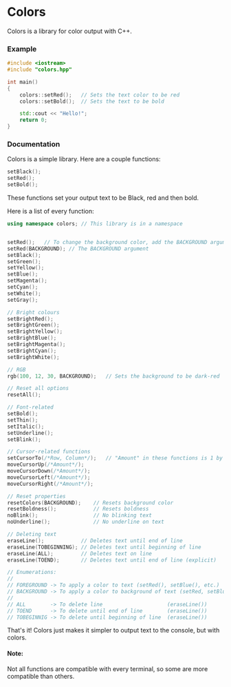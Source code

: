 # Colors

Colors is a library for color output with C++.

### Example

```cpp
#include <iostream>
#include "colors.hpp"

int main()
{
    colors::setRed();   // Sets the text color to be red
    colors::setBold();  // Sets the text to be bold

    std::cout << "Hello!";
    return 0;
}
```

### Documentation

Colors is a simple library. Here are a couple functions:

```cpp
setBlack();
setRed();
setBold();
```

These functions set your output text to be Black, red and then bold.

Here is a list of every function:

```cpp
using namespace colors; // This library is in a namespace


setRed();   // To change the background color, add the BACKGROUND argument like seen below
setRed(BACKGROUND); // The BACKGROUND argument
setBlack();
setGreen();
setYellow();
setBlue();
setMagenta();
setCyan();
setWhite();
setGray();

// Bright colours
setBrightRed();
setBrightGreen();
setBrightYellow();
setBrightBlue();
setBrightMagenta();
setBrightCyan();
setBrightWhite();

// RGB
rgb(100, 12, 30, BACKGROUND);   // Sets the background to be dark-red

// Reset all options
resetAll();

// Font-related
setBold();
setThin();
setItalic();
setUnderline();
setBlink();

// Cursor-related functions
setCursorTo(/*Row, Column*/);   // "Amount" in these functions is 1 by default
moveCursorUp(/*Amount*/);
moveCursorDown(/*Amount*/);
moveCursorLeft(/*Amount*/);
moveCursorRight(/*Amount*/);

// Reset properties
resetColors(BACKGROUND);    // Resets background color
resetBoldness();            // Resets boldness
noBlink();                  // No blinking text
noUnderline();              // No underline on text

// Deleting text
eraseLine();            // Deletes text until end of line
eraseLine(TOBEGINNING); // Deletes text until beginning of line
eraseLine(ALL);         // Deletes text on line
eraseLine(TOEND);       // Deletes text until end of line (explicit)

// Enumerations:
//
// FOREGROUND -> To apply a color to text (setRed(), setBlue(), etc.)
// BACKGROUND -> To apply a color to background of text (setRed, setBlue, etc.)
//
// ALL        -> To delete line                     (eraseLine())
// TOEND      -> To delete until end of line        (eraseLine())
// TOBEGINNIG -> To delete until beginning of line  (eraseLine())
```

That's it! Colors just makes it simpler to output text to the console, but with colors.

#### Note:

Not all functions are compatible with every terminal, so some are more compatible than others.

